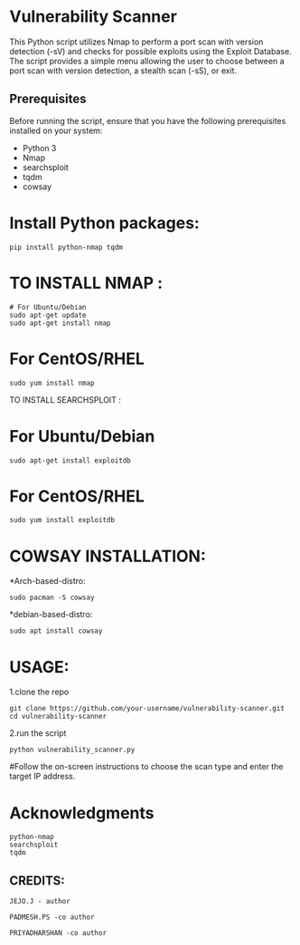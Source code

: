  # Vulnerability Scanner 

This Python script utilizes Nmap to perform a port scan with version detection (-sV) and checks for possible exploits using the Exploit Database. The script provides a simple menu allowing the user to choose between a port scan with version detection, a stealth scan (-sS), or exit.

## Prerequisites

Before running the script, ensure that you have the following prerequisites installed on your system:

- Python 3
- Nmap
- searchsploit
- tqdm
- cowsay 

# Install Python packages:

```
pip install python-nmap tqdm
```

# TO INSTALL NMAP :
```
# For Ubuntu/Debian
sudo apt-get update
sudo apt-get install nmap
```
# For CentOS/RHEL
```
sudo yum install nmap
```
TO INSTALL SEARCHSPLOIT :
# For Ubuntu/Debian
```
sudo apt-get install exploitdb
```
# For CentOS/RHEL
```
sudo yum install exploitdb
```
# COWSAY INSTALLATION:

*Arch-based-distro:
```
sudo pacman -S cowsay
```

*debian-based-distro:
```
sudo apt install cowsay
```

# USAGE:

1.clone the repo
```
git clone https://github.com/your-username/vulnerability-scanner.git
cd vulnerability-scanner
```
2.run the script
```
python vulnerability_scanner.py
```

#Follow the on-screen instructions to choose the scan type and enter the target IP address.

# Acknowledgments

    python-nmap
    searchsploit
    tqdm

## CREDITS:
```
JEJO.J - author
```
```
PADMESH.PS -co author
```
```
PRIYADHARSHAN -co author
```
